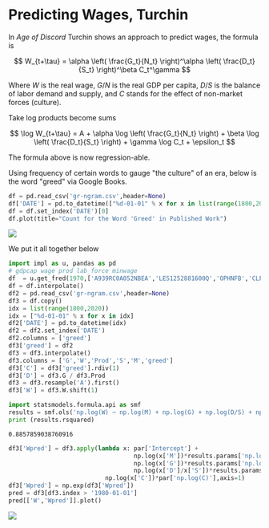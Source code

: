 # Predicting Wages, Turchin

In *Age of Discord* Turchin shows an approach to predict wages, the formula is

$$
W_{t+\tau} = \alpha \left( \frac{G_t}{N_t} \right)^\alpha
             \left( \frac{D_t}{S_t} \right)^\beta C_t^\gamma
$$

Where $W$ is the real wage, $G/N$ is the real GDP per capita, $D/S$ is
the balance of labor demand and supply, and $C$ stands for the effect of
non-market forces (culture).

Take log products become sums

$$
\log W_{t+\tau} = A + \alpha \log \left( \frac{G_t}{N_t} \right) +
                  \beta \log \left( \frac{D_t}{S_t} \right) + \gamma \log C_t +
		  \epsilon_t
$$

The formula above is now regression-able. 

Using frequency of certain words to gauge "the culture" of an era, below is
the word "greed" via Google Books.

```python
df = pd.read_csv('gr-ngram.csv',header=None)
df['DATE'] = pd.to_datetime(["%d-01-01" % x for x in list(range(1800,2020))])
df = df.set_index('DATE')[0] 
df.plot(title="Count for the Word 'Greed' in Published Work")
```

![](https://cdn.fosstodon.org/media_attachments/files/112/163/022/078/112/717/original/1c08b53962c6a725.jpg)

We put it all together below

```python
import impl as u, pandas as pd
# gdpcap wage prod lab_force minwage
df  = u.get_fred(1970,['A939RC0A052NBEA','LES1252881600Q','OPHNFB','CLF16OV','FEDMINNFRWG'])
df = df.interpolate()
df2 = pd.read_csv('gr-ngram.csv',header=None)
df3 = df.copy()
idx = list(range(1800,2020))
idx = ["%d-01-01" % x for x in idx]
df2['DATE'] = pd.to_datetime(idx)
df2 = df2.set_index('DATE')
df2.columns = ['greed']
df3['greed'] = df2
df3 = df3.interpolate()
df3.columns = ['G','W','Prod','S','M','greed']
df3['C'] = df3['greed'].rdiv(1) 
df3['D'] = df3.G / df3.Prod
df3 = df3.resample('A').first()
df3['W'] = df3.W.shift(1)

import statsmodels.formula.api as smf
results = smf.ols('np.log(W) ~ np.log(M) + np.log(G) + np.log(D/S) + np.log(C)', data=df3).fit()
print (results.rsquared)
```

```text
0.8857859038760916
```

```python
df3['Wpred'] = df3.apply(lambda x: par['Intercept'] +
                                   np.log(x['M'])*results.params['np.log(M)'] +
                                   np.log(x['G'])*results.params['np.log(G)'] +
                                   np.log(x['D']/x['S'])*results.params['np.log(D / S)'] +
		                   np.log(x['C'])*par['np.log(C)'],axis=1)
df3['Wpred'] = np.exp(df3['Wpred'])
pred = df3[df3.index > '1980-01-01']
pred[['W','Wpred']].plot()
```

![](https://cdn.fosstodon.org/media_attachments/files/112/162/971/234/257/641/original/4b72a8f22a65f36e.jpg)

